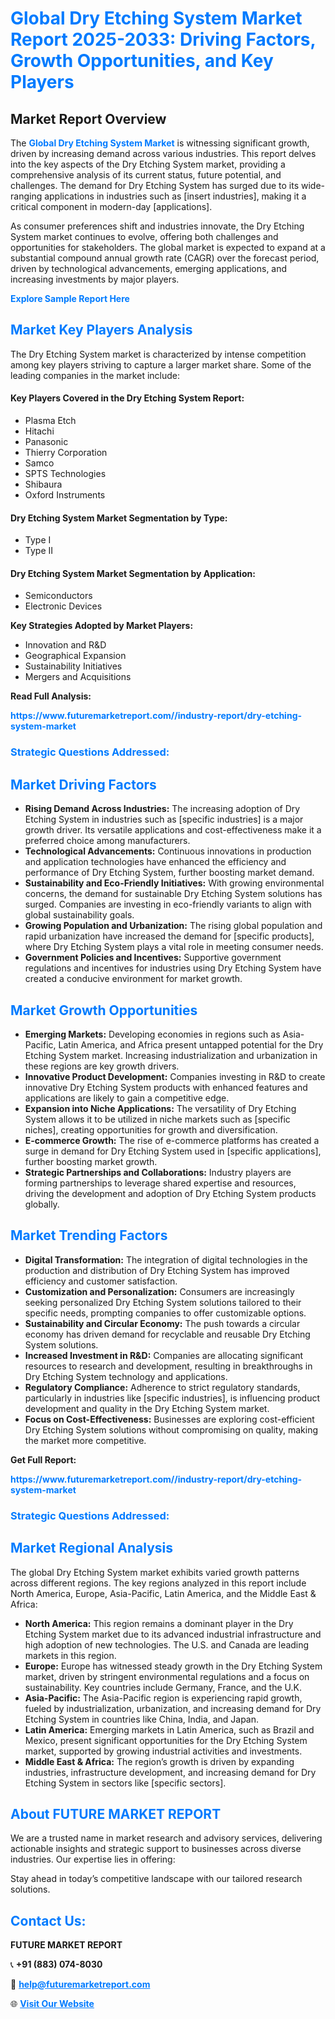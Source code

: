 <h1 style="color: #007BFF;">Global Dry Etching System Market Report 2025-2033: Driving Factors, Growth Opportunities, and Key Players</h1>

<section id="overview">
<h2>Market Report Overview</h2>
<p>The <a href="https://www.futuremarketreport.com//industry-report/dry-etching-system-market" style="color: #007BFF; text-decoration: none;"><strong>Global Dry Etching System Market</strong></a> is witnessing significant growth, driven by increasing demand across various industries. This report delves into the key aspects of the Dry Etching System market, providing a comprehensive analysis of its current status, future potential, and challenges. The demand for Dry Etching System has surged due to its wide-ranging applications in industries such as [insert industries], making it a critical component in modern-day [applications].</p>
<p>As consumer preferences shift and industries innovate, the Dry Etching System market continues to evolve, offering both challenges and opportunities for stakeholders. The global market is expected to expand at a substantial compound annual growth rate (CAGR) over the forecast period, driven by technological advancements, emerging applications, and increasing investments by major players.</p>
</section>

<section id="overview">
<p><a href="https://www.futuremarketreport.com//request-sample/reportId=59990" style="color: #007BFF; text-decoration: none;"><strong>Explore Sample Report Here</strong></a></p>
</section>

<section id="key-players">
<h2 style="color: #007BFF;">Market Key Players Analysis</h2>
<p>The Dry Etching System market is characterized by intense competition among key players striving to capture a larger market share. Some of the leading companies in the market include:</p>
<h4>Key Players Covered in the Dry Etching System Report:</h4>
<ul><li>Plasma Etch</li><li>Hitachi</li><li>Panasonic</li><li>Thierry Corporation</li><li>Samco</li><li>SPTS Technologies</li><li>Shibaura</li><li>Oxford Instruments</li></ul>
<h4>Dry Etching System Market Segmentation by Type:</h4>
<ul><li>Type I</li><li>Type II</li></ul>

<h4>Dry Etching System Market Segmentation by Application:</h4>
<ul><li>Semiconductors</li><li>Electronic Devices</li></ul>
<p><strong>Key Strategies Adopted by Market Players:</strong></p>
<ul>
<li>Innovation and R&D</li>
<li>Geographical Expansion</li>
<li>Sustainability Initiatives</li>
<li>Mergers and Acquisitions</li>
</ul>
</section>

<section>
<p><strong>Read Full Analysis: </strong></p><a href="https://www.futuremarketreport.com//industry-report/dry-etching-system-market" style="color: #007BFF; text-decoration: none;"><strong>https://www.futuremarketreport.com//industry-report/dry-etching-system-market</strong></a>
<h3 style="color: #007BFF;">Strategic Questions Addressed:</h3>
</section>

<section id="driving-factors">
<h2 style="color: #007BFF;">Market Driving Factors</h2>
<ul>
<li><strong>Rising Demand Across Industries:</strong> The increasing adoption of Dry Etching System in industries such as [specific industries] is a major growth driver. Its versatile applications and cost-effectiveness make it a preferred choice among manufacturers.</li>
<li><strong>Technological Advancements:</strong> Continuous innovations in production and application technologies have enhanced the efficiency and performance of Dry Etching System, further boosting market demand.</li>
<li><strong>Sustainability and Eco-Friendly Initiatives:</strong> With growing environmental concerns, the demand for sustainable Dry Etching System solutions has surged. Companies are investing in eco-friendly variants to align with global sustainability goals.</li>
<li><strong>Growing Population and Urbanization:</strong> The rising global population and rapid urbanization have increased the demand for [specific products], where Dry Etching System plays a vital role in meeting consumer needs.</li>
<li><strong>Government Policies and Incentives:</strong> Supportive government regulations and incentives for industries using Dry Etching System have created a conducive environment for market growth.</li>
</ul>
</section>

<section id="growth-opportunities">
<h2 style="color: #007BFF;">Market Growth Opportunities</h2>
<ul>
<li><strong>Emerging Markets:</strong> Developing economies in regions such as Asia-Pacific, Latin America, and Africa present untapped potential for the Dry Etching System market. Increasing industrialization and urbanization in these regions are key growth drivers.</li>
<li><strong>Innovative Product Development:</strong> Companies investing in R&D to create innovative Dry Etching System products with enhanced features and applications are likely to gain a competitive edge.</li>
<li><strong>Expansion into Niche Applications:</strong> The versatility of Dry Etching System allows it to be utilized in niche markets such as [specific niches], creating opportunities for growth and diversification.</li>
<li><strong>E-commerce Growth:</strong> The rise of e-commerce platforms has created a surge in demand for Dry Etching System used in [specific applications], further boosting market growth.</li>
<li><strong>Strategic Partnerships and Collaborations:</strong> Industry players are forming partnerships to leverage shared expertise and resources, driving the development and adoption of Dry Etching System products globally.</li>
</ul>
</section>

<section id="trending-factors">
<h2 style="color: #007BFF;">Market Trending Factors</h2>
<ul>
<li><strong>Digital Transformation:</strong> The integration of digital technologies in the production and distribution of Dry Etching System has improved efficiency and customer satisfaction.</li>
<li><strong>Customization and Personalization:</strong> Consumers are increasingly seeking personalized Dry Etching System solutions tailored to their specific needs, prompting companies to offer customizable options.</li>
<li><strong>Sustainability and Circular Economy:</strong> The push towards a circular economy has driven demand for recyclable and reusable Dry Etching System solutions.</li>
<li><strong>Increased Investment in R&D:</strong> Companies are allocating significant resources to research and development, resulting in breakthroughs in Dry Etching System technology and applications.</li>
<li><strong>Regulatory Compliance:</strong> Adherence to strict regulatory standards, particularly in industries like [specific industries], is influencing product development and quality in the Dry Etching System market.</li>
<li><strong>Focus on Cost-Effectiveness:</strong> Businesses are exploring cost-efficient Dry Etching System solutions without compromising on quality, making the market more competitive.</li>
</ul>
</section>

<section>
<p><strong>Get Full Report: </strong></p><a href="https://www.futuremarketreport.com//industry-report/dry-etching-system-market" style="color: #007BFF; text-decoration: none;"><strong>https://www.futuremarketreport.com//industry-report/dry-etching-system-market</strong></a>
<h3 style="color: #007BFF;">Strategic Questions Addressed:</h3>
</section>


<section id="regional-analysis">
<h2 style="color: #007BFF;">Market Regional Analysis</h2>
<p>The global Dry Etching System market exhibits varied growth patterns across different regions. The key regions analyzed in this report include North America, Europe, Asia-Pacific, Latin America, and the Middle East & Africa:</p>
<ul>
<li><strong>North America:</strong> This region remains a dominant player in the Dry Etching System market due to its advanced industrial infrastructure and high adoption of new technologies. The U.S. and Canada are leading markets in this region.</li>
<li><strong>Europe:</strong> Europe has witnessed steady growth in the Dry Etching System market, driven by stringent environmental regulations and a focus on sustainability. Key countries include Germany, France, and the U.K.</li>
<li><strong>Asia-Pacific:</strong> The Asia-Pacific region is experiencing rapid growth, fueled by industrialization, urbanization, and increasing demand for Dry Etching System in countries like China, India, and Japan.</li>
<li><strong>Latin America:</strong> Emerging markets in Latin America, such as Brazil and Mexico, present significant opportunities for the Dry Etching System market, supported by growing industrial activities and investments.</li>
<li><strong>Middle East & Africa:</strong> The region’s growth is driven by expanding industries, infrastructure development, and increasing demand for Dry Etching System in sectors like [specific sectors].</li>
</ul>
</section>

<footer>
<h2 style="color: #007BFF;">About FUTURE MARKET REPORT</h2>
<p>We are a trusted name in market research and advisory services, delivering actionable insights and strategic support to businesses across diverse industries. Our expertise lies in offering:</p>

<p>Stay ahead in today’s competitive landscape with our tailored research solutions.</p>

<h2 style="color: #007BFF;">Contact Us:</h2>
<p><strong>FUTURE MARKET REPORT</strong></p>
<p>📞 <strong>+91 (883) 074-8030</strong></p>
<p>📧 <strong><a href="mailto:help@futuremarketreport.com" style="color: #007BFF;">help@futuremarketreport.com</a></strong></p>
<p>🌐 <strong><a href="https://www.futuremarketreport.com/" style="color: #007BFF;">Visit Our Website</a></strong></p>
</footer>